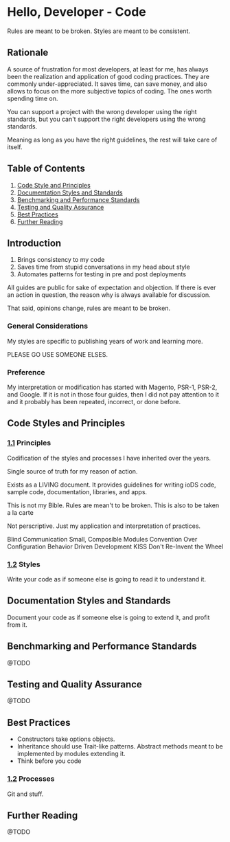 Hello, Developer - Code
=======================

Rules are meant to be broken. Styles are meant to be consistent.


Rationale
---------

A source of frustration for most developers, at least for me, has always been 
the realization and application of good coding practices. They are commonly 
under-appreciated. It saves time, can save money, and also allows to focus on 
the more subjective topics of coding. The ones worth spending time on.

You can support a project with the wrong developer using the right standards, but 
you can't support the right developers using the wrong standards. 

Meaning as long as you have the right guidelines, the rest will take care of itself.


Table of Contents
-----------------

 1. [Code Style and Principles](#code-style-and-principles)
 2. [Documentation Styles and Standards](#documentation-styles-and-standards)
 3. [Benchmarking and Performance Standards](#benchmarking-and-performance-standards)
 4. [Testing and Quality Assurance](#testing-and-quality-assurance)
 5. [Best Practices](#best-practices)
 6. [Further Reading](#further-reading)


Introduction
------------

1. Brings consistency to my code
2. Saves time from stupid conversations in my head about style
3. Automates patterns for testing in pre and post deployments

All guides are public for sake of expectation and objection. If there is ever an
action in question, the reason why is always available for discussion.

That said, opinions change, rules are meant to be broken.


### General Considerations

My styles are specific to publishing years of work and learning more.

PLEASE GO USE SOMEONE ELSES.


### Preference

My interpretation or modification has started with Magento, PSR-1, PSR-2, and 
Google. If it is not in those four guides, then I did not pay attention to it 
and it probably has been repeated, incorrect, or done before.


## Code Styles and Principles

### [1.1](#code-styles-and-principles--principles) Principles

Codification of the styles and processes I have inherited over the years.

Single source of truth for my reason of action.

Exists as a LIVING document. It provides guidelines for writing ioDS code, sample
code, documentation, libraries, and apps.

This is not my Bible. Rules are mean't to be broken. This is also to be taken a la carte

Not perscriptive. Just my application and interpretation of practices.

Blind Communication
Small, Composible Modules
Convention Over Configuration
Behavior Driven Development
KISS
Don't Re-Invent the Wheel


### [1.2](#code-styles-and-principles--styles) Styles

Write your code as if someone else is going to read it to understand it.


## Documentation Styles and Standards

Document your code as if someone else is going to extend it, and profit from it.


## Benchmarking and Performance Standards

@TODO


## Testing and Quality Assurance

@TODO


## Best Practices

 * Constructors take options objects.
 * Inheritance should use Trait-like patterns. Abstract methods meant to be
   implemented by modules extending it.
 * Think before you code

### [1.2](#best-practices--procesess) Processes

Git and stuff.


## Further Reading

@TODO